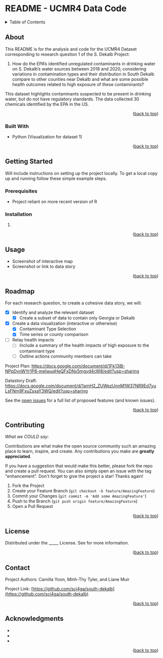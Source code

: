 # README - UCMR4 Data Code


<!-- TABLE OF CONTENTS -->
<details>
  <summary>Table of Contents</summary>
  <ol>
    <li>
      <a href="#about-the-project">About The Project</a>
      <ul>
        <li><a href="#built-with">Built With</a></li>
      </ul>
    </li>
    <li>
      <a href="#getting-started">Getting Started</a>
      <ul>
        <li><a href="#prerequisites">Prerequisites</a></li>
        <li><a href="#installation">Installation</a></li>
      </ul>
    </li>
    <li><a href="#usage">Usage</a></li>
    <li><a href="#roadmap">Roadmap</a></li>
    <li><a href="#contributing">Contributing</a></li>
    <li><a href="#license">License</a></li>
    <li><a href="#contact">Contact</a></li>
    <li><a href="#acknowledgments">Acknowledgments</a></li>
  </ol>
</details>


<!-- ABOUT THE PROJECT -->
## About

This README is for the analysis and code for the UCMR4 Dataset corresponding to research question 1 of the S. Dekalb Project:


1. How do the EPA’s identified unregulated contaminants in drinking water on S. Dekalb’s water sources between 2018 and 2020, considering variations in contamination types and their distribution in South Dekalb compare to other counties near Dekalb and what are some possible health outcomes related to high exposure of these contaminants?

This dataset highlights contaminants suspected to
be present in drinking water, but do not have
regulatory standards. The data collected 30
chemicals identified by the EPA in the US.

<p align="right">(<a href="#readme-top">back to top</a>)</p>
 


### Built With

- Python (Visualization for dataset 1)

<p align="right">(<a href="#readme-top">back to top</a>)</p>



<!-- GETTING STARTED -->
## Getting Started

Will include instructions on setting up the project locally.
To get a local copy up and running follow these simple example steps.

### Prerequisites

* Project reliant on more recent version of R

### Installation

1. 
   ```

<p align="right">(<a href="#readme-top">back to top</a>)</p>



<!-- USAGE EXAMPLES -->
## Usage

- Screenshot of interactive map
- Screenshot or link to data story

<p align="right">(<a href="#readme-top">back to top</a>)</p>



<!-- ROADMAP -->
## Roadmap

For each research question, to create a cohesive data story, we will:
- [x] Identify and analyze the relevant dataset
    - [x] Create a subset of data to contain only Georgia or Dekalb
- [x] Create a data visualization (interactive or otherwise)
    - [x] Contaminant Type Selection
    - [x] Time series or county comparison
- [ ] Relay health impacts
    - [ ] Include a summary of the health impacts of high exposure to the contaminant type
    - [ ] Outline actions community members can take
     
Project Plan: https://docs.google.com/document/d/1Fk13lB-NPpDvnWYr1P8-melwuqHeQFxDNx5mgyd4cW8/edit?usp=sharing

Datastory Draft: https://docs.google.com/document/d/1amH2_ZUWezUnnM1W37NR9Ed7yuLsFNm9FxuZsxaY3WQ/edit?usp=sharing

See the [open issues](https://github.com/sci4ga/south-dekalb/issues) for a full list of proposed features (and known issues).

<p align="right">(<a href="#readme-top">back to top</a>)</p>



<!-- CONTRIBUTING -->
## Contributing

*What we COULD say:*

Contributions are what make the open source community such an amazing place to learn, inspire, and create. Any contributions you make are **greatly appreciated**.

If you have a suggestion that would make this better, please fork the repo and create a pull request. You can also simply open an issue with the tag "enhancement".
Don't forget to give the project a star! Thanks again!

1. Fork the Project
2. Create your Feature Branch (`git checkout -b feature/AmazingFeature`)
3. Commit your Changes (`git commit -m 'Add some AmazingFeature'`)
4. Push to the Branch (`git push origin feature/AmazingFeature`)
5. Open a Pull Request

<p align="right">(<a href="#readme-top">back to top</a>)</p>



<!-- LICENSE -->
## License

Distributed under the _____ License. See  for more information.

<p align="right">(<a href="#readme-top">back to top</a>)</p>



<!-- CONTACT -->
## Contact

Project Authors: Camilla Yoon, Minh-Thy Tyler, and Liane Muir

Project Link: [https://github.com/sci4ga/south-dekalb](https://github.com/sci4ga/south-dekalb)

<p align="right">(<a href="#readme-top">back to top</a>)</p>



<!-- ACKNOWLEDGMENTS -->
## Acknowledgments

* []()
* []()
* []()

<p align="right">(<a href="#readme-top">back to top</a>)</p>

